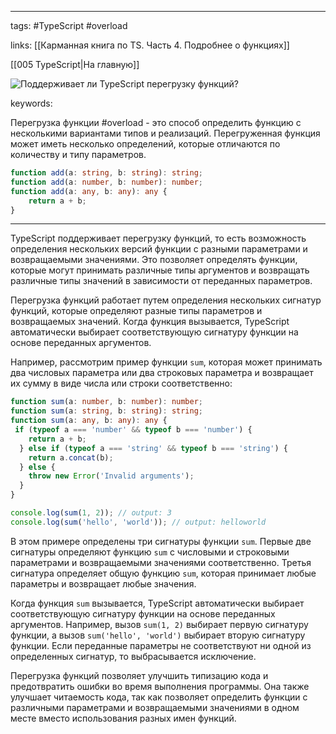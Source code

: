 ____

tags: #TypeScript #overload 

links: [[Карманная книга по TS. Часть 4. Подробнее о функциях]]

[[005 TypeScript|На главную]]

![Поддерживает ли TypeScript перегрузку функций?](https://youtu.be/TOn-1RrowKE?t=77)

keywords:

Перегрузка функции #overload - это способ определить функцию с несколькими вариантами типов и реализаций. Перегруженная функция может иметь несколько определений, которые отличаются по количеству и типу параметров.

```typescript
function add(a: string, b: string): string;
function add(a: number, b: number): number;
function add(a: any, b: any): any {
	return a + b;
}
```

_____

TypeScript поддерживает перегрузку функций, то есть возможность определения нескольких версий функции с разными параметрами и возвращаемыми значениями. Это позволяет определять функции, которые могут принимать различные типы аргументов и возвращать различные типы значений в зависимости от переданных параметров.

Перегрузка функций работает путем определения нескольких сигнатур функций, которые определяют разные типы параметров и возвращаемых значений. Когда функция вызывается, TypeScript автоматически выбирает соответствующую сигнатуру функции на основе переданных аргументов.

Например, рассмотрим пример функции `sum`, которая может принимать два числовых параметра или два строковых параметра и возвращает их сумму в виде числа или строки соответственно:

~~~typescript
function sum(a: number, b: number): number;
function sum(a: string, b: string): string;
function sum(a: any, b: any): any {
 if (typeof a === 'number' && typeof b === 'number') {
    return a + b;
  } else if (typeof a === 'string' && typeof b === 'string') {
    return a.concat(b);
  } else {
    throw new Error('Invalid arguments');
  }
}

console.log(sum(1, 2)); // output: 3
console.log(sum('hello', 'world')); // output: helloworld
~~~

В этом примере определены три сигнатуры функции `sum`. Первые две сигнатуры определяют функцию `sum` с числовыми и строковыми параметрами и возвращаемыми значениями соответственно. Третья сигнатура определяет общую функцию `sum`, которая принимает любые параметры и возвращает любые значения.

Когда функция `sum` вызывается, TypeScript автоматически выбирает соответствующую сигнатуру функции на основе переданных аргументов. Например, вызов `sum(1, 2)` выбирает первую сигнатуру функции, а вызов `sum('hello', 'world')` выбирает вторую сигнатуру функции. Если переданные параметры не соответствуют ни одной из определенных сигнатур, то выбрасывается исключение.

Перегрузка функций позволяет улучшить типизацию кода и предотвратить ошибки во время выполнения программы. Она также улучшает читаемость кода, так как позволяет определить функции с различными параметрами и возвращаемыми значениями в одном месте вместо использования разных имен функций.